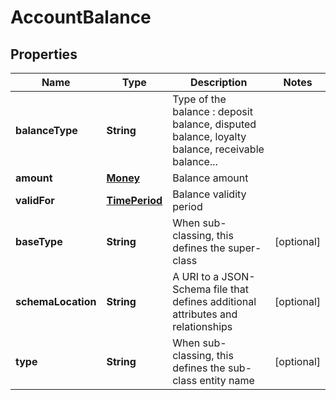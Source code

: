 
# AccountBalance

## Properties
Name | Type | Description | Notes
------------ | ------------- | ------------- | -------------
**balanceType** | **String** | Type of the balance : deposit balance, disputed balance, loyalty balance, receivable balance... | 
**amount** | [**Money**](Money.md) | Balance amount | 
**validFor** | [**TimePeriod**](TimePeriod.md) | Balance validity period | 
**baseType** | **String** | When sub-classing, this defines the super-class |  [optional]
**schemaLocation** | **String** | A URI to a JSON-Schema file that defines additional attributes and relationships |  [optional]
**type** | **String** | When sub-classing, this defines the sub-class entity name |  [optional]



